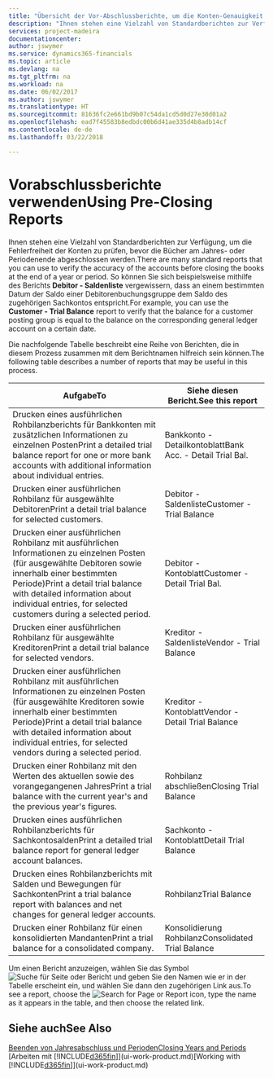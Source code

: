 ```yaml
---
title: "Übersicht der Vor-Abschlussberichte, um die Konten-Genauigkeit sicherzustellen| Microsoft Docs"
description: "Ihnen stehen eine Vielzahl von Standardberichten zur Verfügung, um die Fehlerfreiheit der Konten zu prüfen, bevor die Bücher am Jahres- oder Periodenende abgeschlossen werden."
services: project-madeira
documentationcenter: 
author: jswymer
ms.service: dynamics365-financials
ms.topic: article
ms.devlang: na
ms.tgt_pltfrm: na
ms.workload: na
ms.date: 06/02/2017
ms.author: jswymer
ms.translationtype: HT
ms.sourcegitcommit: 81636fc2e661bd9b07c54da1cd5d0d27e30d01a2
ms.openlocfilehash: ead7f45583b8edbdc00b6d41ae335d4b8adb14cf
ms.contentlocale: de-de
ms.lasthandoff: 03/22/2018

---
```

# <a name="using-pre-closing-reports"></a><span data-ttu-id="5fdce-103">Vorabschlussberichte verwenden</span><span class="sxs-lookup"><span data-stu-id="5fdce-103">Using Pre-Closing Reports</span></span>
<span data-ttu-id="5fdce-104">Ihnen stehen eine Vielzahl von Standardberichten zur Verfügung, um die Fehlerfreiheit der Konten zu prüfen, bevor die Bücher am Jahres- oder Periodenende abgeschlossen werden.</span><span class="sxs-lookup"><span data-stu-id="5fdce-104">There are many standard reports that you can use to verify the accuracy of the accounts before closing the books at the end of a year or period.</span></span> <span data-ttu-id="5fdce-105">So können Sie sich beispielsweise mithilfe des Berichts **Debitor - Saldenliste** vergewissern, dass an einem bestimmten Datum der Saldo einer Debitorenbuchungsgruppe dem Saldo des zugehörigen Sachkontos entspricht.</span><span class="sxs-lookup"><span data-stu-id="5fdce-105">For example, you can use the **Customer - Trial Balance** report to verify that the balance for a customer posting group is equal to the balance on the corresponding general ledger account on a certain date.</span></span>

<span data-ttu-id="5fdce-106">Die nachfolgende Tabelle beschreibt eine Reihe von Berichten, die in diesem Prozess zusammen mit dem Berichtnamen hilfreich sein können.</span><span class="sxs-lookup"><span data-stu-id="5fdce-106">The following table describes a number of reports that may be useful in this process.</span></span>

| <span data-ttu-id="5fdce-107">Aufgabe</span><span class="sxs-lookup"><span data-stu-id="5fdce-107">To</span></span> | <span data-ttu-id="5fdce-108">Siehe diesen Bericht.</span><span class="sxs-lookup"><span data-stu-id="5fdce-108">See this report</span></span> |
| --- | --- |
| <span data-ttu-id="5fdce-109">Drucken eines ausführlichen Rohbilanzberichts für Bankkonten mit zusätzlichen Informationen zu einzelnen Posten</span><span class="sxs-lookup"><span data-stu-id="5fdce-109">Print a detailed trial balance report for one or more bank accounts with additional information about individual entries.</span></span> |<span data-ttu-id="5fdce-110">Bankkonto - Detailkontoblatt</span><span class="sxs-lookup"><span data-stu-id="5fdce-110">Bank Acc. - Detail Trial Bal.</span></span> |
| <span data-ttu-id="5fdce-111">Drucken einer ausführlichen Rohbilanz für ausgewählte Debitoren</span><span class="sxs-lookup"><span data-stu-id="5fdce-111">Print a detail trial balance for selected customers.</span></span> |<span data-ttu-id="5fdce-112">Debitor - Saldenliste</span><span class="sxs-lookup"><span data-stu-id="5fdce-112">Customer - Trial Balance</span></span> |
| <span data-ttu-id="5fdce-113">Drucken einer ausführlichen Rohbilanz mit ausführlichen Informationen zu einzelnen Posten (für ausgewählte Debitoren sowie innerhalb einer bestimmten Periode)</span><span class="sxs-lookup"><span data-stu-id="5fdce-113">Print a detail trial balance with detailed information about individual entries, for selected customers during a selected period.</span></span> |<span data-ttu-id="5fdce-114">Debitor - Kontoblatt</span><span class="sxs-lookup"><span data-stu-id="5fdce-114">Customer - Detail Trial Bal.</span></span> |
| <span data-ttu-id="5fdce-115">Drucken einer ausführlichen Rohbilanz für ausgewählte Kreditoren</span><span class="sxs-lookup"><span data-stu-id="5fdce-115">Print a detail trial balance for selected vendors.</span></span> |<span data-ttu-id="5fdce-116">Kreditor - Saldenliste</span><span class="sxs-lookup"><span data-stu-id="5fdce-116">Vendor - Trial Balance</span></span> |
| <span data-ttu-id="5fdce-117">Drucken einer ausführlichen Rohbilanz mit ausführlichen Informationen zu einzelnen Posten (für ausgewählte Kreditoren sowie innerhalb einer bestimmten Periode)</span><span class="sxs-lookup"><span data-stu-id="5fdce-117">Print a detail trial balance with detailed information about individual entries, for selected vendors during a selected period.</span></span> |<span data-ttu-id="5fdce-118">Kreditor - Kontoblatt</span><span class="sxs-lookup"><span data-stu-id="5fdce-118">Vendor - Detail Trial Balance</span></span> |
| <span data-ttu-id="5fdce-119">Drucken einer Rohbilanz mit den Werten des aktuellen sowie des vorangegangenen Jahres</span><span class="sxs-lookup"><span data-stu-id="5fdce-119">Print a trial balance with the current year's and the previous year's figures.</span></span> |<span data-ttu-id="5fdce-120">Rohbilanz abschließen</span><span class="sxs-lookup"><span data-stu-id="5fdce-120">Closing Trial Balance</span></span> |
| <span data-ttu-id="5fdce-121">Drucken eines ausführlichen Rohbilanzberichts für Sachkontosalden</span><span class="sxs-lookup"><span data-stu-id="5fdce-121">Print a detailed trial balance report for general ledger account balances.</span></span> |<span data-ttu-id="5fdce-122">Sachkonto - Kontoblatt</span><span class="sxs-lookup"><span data-stu-id="5fdce-122">Detail Trial Balance</span></span> |
| <span data-ttu-id="5fdce-123">Drucken eines Rohbilanzberichts mit Salden und Bewegungen für Sachkonten</span><span class="sxs-lookup"><span data-stu-id="5fdce-123">Print a trial balance report with balances and net changes for general ledger accounts.</span></span> |<span data-ttu-id="5fdce-124">Rohbilanz</span><span class="sxs-lookup"><span data-stu-id="5fdce-124">Trial Balance</span></span> |
| <span data-ttu-id="5fdce-125">Drucken einer Rohbilanz für einen konsolidierten Mandanten</span><span class="sxs-lookup"><span data-stu-id="5fdce-125">Print a trial balance for a consolidated company.</span></span> |<span data-ttu-id="5fdce-126">Konsolidierung Rohbilanz</span><span class="sxs-lookup"><span data-stu-id="5fdce-126">Consolidated Trial Balance</span></span> |

<span data-ttu-id="5fdce-127">Um einen Bericht anzuzeigen, wählen Sie das Symbol ![Suche für Seite oder Bericht](media/ui-search/search_small.png "Suche nach Seite oder Bericht") und geben Sie den Namen wie er in der Tabelle erscheint ein, und wählen Sie dann den zugehörigen Link aus.</span><span class="sxs-lookup"><span data-stu-id="5fdce-127">To see a report, choose the ![Search for Page or Report](media/ui-search/search_small.png "Search for Page or Report icon") icon, type the name as it appears in the table, and then choose the related link.</span></span>

## <a name="see-also"></a><span data-ttu-id="5fdce-128">Siehe auch</span><span class="sxs-lookup"><span data-stu-id="5fdce-128">See Also</span></span>
[<span data-ttu-id="5fdce-129">Beenden von Jahresabschluss und Perioden</span><span class="sxs-lookup"><span data-stu-id="5fdce-129">Closing Years and Periods</span></span>](year-close-years-periods.md)  
<span data-ttu-id="5fdce-130">[Arbeiten mit [!INCLUDE[d365fin](includes/d365fin_md.md)]](ui-work-product.md)</span><span class="sxs-lookup"><span data-stu-id="5fdce-130">[Working with [!INCLUDE[d365fin](includes/d365fin_md.md)]](ui-work-product.md)</span></span>


